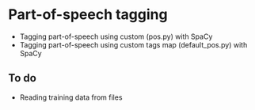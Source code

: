 # Part-of-speech tagging

- Tagging part-of-speech using custom (pos.py) with SpaCy
- Tagging part-of-speech using custom tags map (default_pos.py) with SpaCy

## To do 
- Reading training data from files

